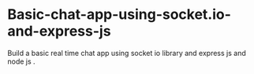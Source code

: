 # Basic-chat-app-using-socket.io-and-express-js
 Build  a basic  real time chat app using  socket io library and express js and node js .
